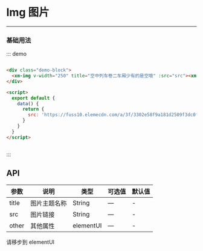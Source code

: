 # Img 图片
----
### 基础用法

<div class="demo-block">
  <xm-img v-width="250" title="空中列车卷二车厢少有的是空哦" :src="src"></xm-img>
</div>

<script>
  export default {
    data() {
      return {
        src: 'https://fuss10.elemecdn.com/a/3f/3302e58f9a181d2509f3dc0fa68b0jpeg.jpeg'
      }
    }
  }
</script>

::: demo
```html

<div class="demo-block">
  <xm-img v-width="250" title="空中列车卷二车厢少有的是空哦" :src="src"><xm-img>
</div>

<script>
  export default {
    data() {
      return {
        src: 'https://fuss10.elemecdn.com/a/3f/3302e58f9a181d2509f3dc0fa68b0jpeg.jpeg'
      }
    }
  }
</script>



```
:::

## API

| 参数      | 说明          | 类型      | 可选值                           | 默认值  |
|---------- |-------------- |---------- |--------------------------------  |-------- |
| title | 图片主题名称| String | — | - |
| src | 图片链接| String | — | - |
| other | 其他属性|  <el-link href="https://element.eleme.io" type="primary" target="_blank">elementUI </el-link> | — | - |
请移步到   <el-link href="https://element.eleme.io" type="primary" target="_blank">elementUI </el-link>

